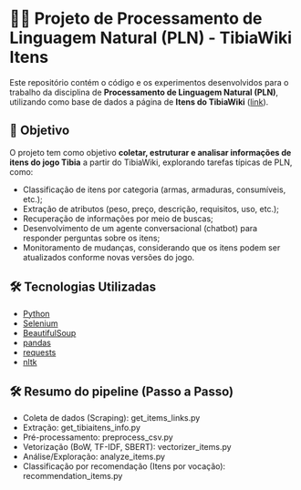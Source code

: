 # 🧙‍♂️ Projeto de Processamento de Linguagem Natural (PLN) - TibiaWiki Itens  

Este repositório contém o código e os experimentos desenvolvidos para o trabalho da disciplina de **Processamento de Linguagem Natural (PLN)**, utilizando como base de dados a página de **Itens do TibiaWiki** ([link](https://www.tibiawiki.com.br/wiki/Itens)).  

## 📌 Objetivo  
O projeto tem como objetivo **coletar, estruturar e analisar informações de itens do jogo Tibia** a partir do TibiaWiki, explorando tarefas típicas de PLN, como:  
- Classificação de itens por categoria (armas, armaduras, consumíveis, etc.);  
- Extração de atributos (peso, preço, descrição, requisitos, uso, etc.);  
- Recuperação de informações por meio de buscas;  
- Desenvolvimento de um agente conversacional (chatbot) para responder perguntas sobre os itens;  
- Monitoramento de mudanças, considerando que os itens podem ser atualizados conforme novas versões do jogo.  

## 🛠️ Tecnologias Utilizadas  
* [Python](https://www.python.org)
* [Selenium](https://selenium.dev/)
* [BeautifulSoup](https://www.crummy.com/software/BeautifulSoup/bs4/doc/)
* [pandas](https://pandas.pydata.org/)
* [requests](https://docs.python-requests.org/)
* [nltk](https://github.com/nltk/nltk)


## 🛠️ Resumo do pipeline  (Passo a Passo)
- Coleta de dados (Scraping): get_items_links.py 
- Extração: get_tibiaitens_info.py
- Pré-processamento: preprocess_csv.py
- Vetorização (BoW, TF-IDF, SBERT): vectorizer_items.py
- Análise/Exploração: analyze_items.py 
- Classificação por recomendação (Itens por vocação): recommendation_items.py
